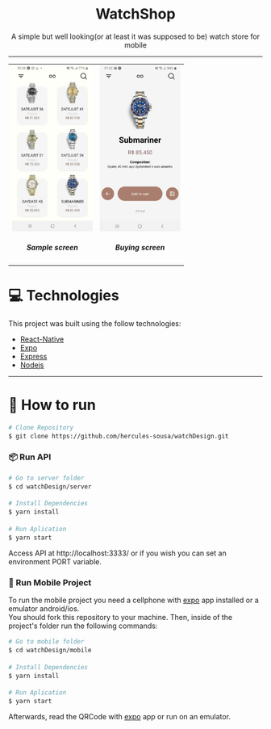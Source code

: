 <h1 align="center">WatchShop</h1>
<p align="center">
  A simple but well looking(or at least it was supposed to be) watch store for mobile
</p>

---

<table style="width:100%">
  <tr>
   <td align="center"><img src="./.github/sampleScreen.jpeg" height="auto" width="160">
   <h5>Sample screen</h3>

   <td align="center"><img src="./.github/buyingScreen.jpeg" height="auto" width="160">
   <h5>Buying screen</h3>
  </tr>
</table>

# :computer: Technologies

This project was built using the follow technologies:

- [React-Native](https://reactnative.dev/)
- [Expo](https://expo.io/)
- [Express](https://expressjs.com/)
- [Nodejs](https://nodejs.org/en/)

---

# :construction_worker: How to run

```bash
# Clone Repository
$ git clone https://github.com/hercules-sousa/watchDesign.git
```

### 📦 Run API

```bash
# Go to server folder
$ cd watchDesign/server

# Install Dependencies
$ yarn install

# Run Aplication
$ yarn start
```

Access API at http://localhost:3333/ or if you wish you can set an environment PORT variable.

### 📱 Run Mobile Project

To run the mobile project you need a cellphone with [expo](https://play.google.com/store/apps/details?id=host.exp.exponent) app installed or a emulator android/ios.
<br />
You should fork this repository to your machine. Then, inside of the project's folder run the following commands:

```bash
# Go to mobile folder
$ cd watchDesign/mobile

# Install Dependencies
$ yarn install

# Run Aplication
$ yarn start
```

Afterwards, read the QRCode with [expo](https://play.google.com/store/apps/details?id=host.exp.exponent) app or run on an emulator.
